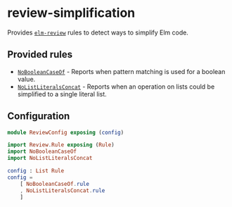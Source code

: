 # review-simplification

Provides [`elm-review`](https://package.elm-lang.org/packages/jfmengels/elm-review/latest/) rules to detect ways to simplify Elm code.


## Provided rules

- [`NoBooleanCaseOf`](./NoBooleanCaseOf) - Reports when pattern matching is used for a boolean value.
- [`NoListLiteralsConcat`](./NoListLiteralsConcat) - Reports when an operation on lists could be simplified to a single literal list.


## Configuration

```elm
module ReviewConfig exposing (config)

import Review.Rule exposing (Rule)
import NoBooleanCaseOf
import NoListLiteralsConcat

config : List Rule
config =
    [ NoBooleanCaseOf.rule
    , NoListLiteralsConcat.rule
    ]
```
